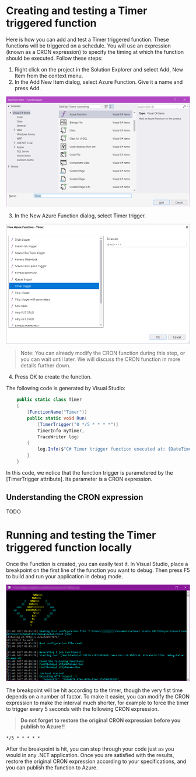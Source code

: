 # Creating and testing a Timer triggered function

Here is how you can add and test a Timer triggered function. These functions will be triggered on a schedule. You will use an expression (known as a CRON expression) to specify the timing at which the function should be executed. Follow these steps:

1. Right click on the project in the Solution Explorer and select Add, New Item from the context menu.
2. In the Add New Item dialog, select Azure Function. Give it a name and press Add.

![Add New Item](/Doc/Img/creating-testing-functions/2017-10-18_07-03-51.png)

3. In the New Azure Function dialog, select Timer trigger.

![New Timer Trigger](/Doc/Img/creating-testing-functions/2017-10-18_07-04-54.png)

> Note: You can already modify the CRON function during this step, or you can wait until later. We will discuss the CRON function in more details further down.

4. Press OK to create the function.

The following code is generated by Visual Studio:

```CS
    public static class Timer
    {
        [FunctionName("Timer")]
        public static void Run(
            [TimerTrigger("0 */5 * * * *")]
            TimerInfo myTimer, 
            TraceWriter log)
        {
            log.Info($"C# Timer trigger function executed at: {DateTime.Now}");
        }
    }

```

In this code, we notice that the function trigger is parametered by the [TimerTrigger attribute]. Its parameter is a CRON expression.

## Understanding the CRON expression

TODO

# Running and testing the Timer triggered function locally

Once the Function is created, you can easily test it. In Visual Studio, place a breakpoint on the first line of the function you want to debug. Then press F5 to build and run your application in debug mode.

![Debugging an Azure Function locally](/Doc/Img/creating-testing-functions/2017-09-21_17-05-44.png)

The breakpoint will be hit according to the timer, though the very fist time depends on a number of factor. To make it easier, you can modify the CRON expression to make the interval much shorter, for example to force the timer to trigger every 5 seconds with the following CRON expression.

> **Do not forget to restore the original CRON expression before you publish to Azure!!**

```
*/5 * * * * *
```

After the breakpoint is hit, you can step through your code just as you would in any .NET application. Once you are satisfied with the results, restore the original CRON expression according to your specifications, and you can publish the function to Azure.